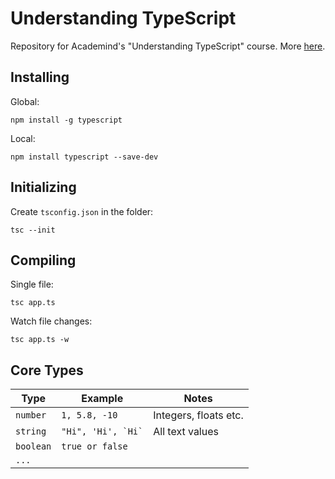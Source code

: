 # Understanding TypeScript

Repository for Academind's "Understanding TypeScript" course. More [here](https://www.udemy.com/course/understanding-typescript).

## Installing

Global:

```
npm install -g typescript
```

Local:

```
npm install typescript --save-dev
```

## Initializing

Create `tsconfig.json` in the folder:

```
tsc --init
```

## Compiling

Single file:

```
tsc app.ts
```

Watch file changes:

```
tsc app.ts -w
```

## Core Types

| Type      | Example                | Notes                 |
| --------- | ---------------------- | --------------------- |
| `number`  | `1, 5.8, -10`          | Integers, floats etc. |
| `string`  | `` "Hi", 'Hi', `Hi` `` | All text values       |
| `boolean` | `true or false`        |                       |
| `...`     |                        |                       |
